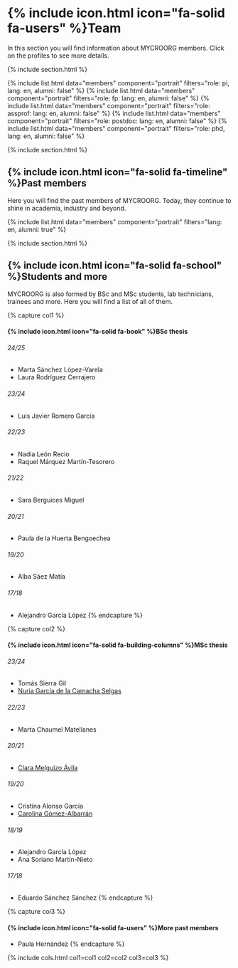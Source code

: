 
# {% include icon.html icon="fa-solid fa-users" %}Team

In this section you will find information about MYCROORG members. Click on the profiles to see more details. 

{% include section.html %}

{% include list.html data="members" component="portrait" filters="role: pi, lang: en, alumni: false" %}
{% include list.html data="members" component="portrait" filters="role: fp: lang: en, alumni: false" %}
{% include list.html data="members" component="portrait" filters="role: assprof: lang: en, alumni: false" %}
{% include list.html data="members" component="portrait" filters="role: postdoc: lang: en, alumni: false" %}
{% include list.html data="members" component="portrait" filters="role: phd, lang: en, alumni: false" %}

{% include section.html %}

## {% include icon.html icon="fa-solid fa-timeline" %}Past members

Here you will find the past members of MYCROORG. Today, they continue to shine in academia, industry and beyond.

{% include list.html data="members" component="portrait" filters="lang: en, alumni: true" %}

{% include section.html %}

## {% include icon.html icon="fa-solid fa-school" %}Students and more

MYCROORG is also formed by BSc and MSc students, lab technicians, trainees and more. Here you will find a list of all of them.

{% capture col1 %}
#### {% include icon.html icon="fa-solid fa-book" %}BSc thesis

###### 24/25
- Marta Sánchez López-Varela
- Laura Rodríguez Cerrajero

###### 23/24
- Luis Javier Romero García

###### 22/23
- Nadia León Recio
- Raquel Márquez Martín-Tesorero

###### 21/22

- Sara Berguices Miguel

###### 20/21

- Paula de la Huerta Bengoechea

###### 19/20
- Alba Sáez Matía

###### 17/18
- Alejandro García López
{% endcapture %}

{% capture col2 %}
#### {% include icon.html icon="fa-solid fa-building-columns" %}MSc thesis

###### 23/24
- Tomás Sierra Gil
- [Nuria García de la Camacha Selgas](/members/nuria.html)

###### 22/23
- Marta Chaumel Matellanes

###### 20/21
- [Clara Melguizo Ávila](/members/clara.html)

###### 19/20

- Cristina Alonso García
- [Carolina Gómez-Albarrán](/members/carolina.html)

###### 18/19

- Alejandro García López
- Ana Soriano Martín-Nieto

###### 17/18

- Eduardo Sánchez Sánchez
{% endcapture %}

{% capture col3 %}
#### {% include icon.html icon="fa-solid fa-users" %}More past members

- Paula Hernández
{% endcapture %}

{%
  include cols.html
  col1=col1
  col2=col2
  col3=col3
%}
